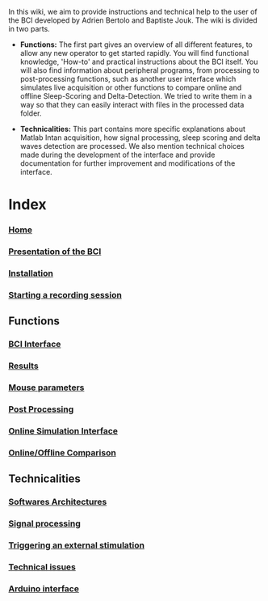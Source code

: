 In this wiki, we aim to provide instructions and technical help to the user of the BCI developed by Adrien Bertolo and Baptiste Jouk.
The wiki is divided in two parts.

* **Functions:** The first part gives an overview of all different features, to allow any new operator to get started rapidly. 
You will find functional knowledge, 'How-to' and practical instructions about the BCI itself. You will also find information about peripheral programs, from processing to post-processing functions, such as another user interface which simulates live acquisition or other functions to compare online and offline Sleep-Scoring and Delta-Detection. 
We tried to write them in a way so that they can easily interact with files in the processed data folder.
 
* **Technicalities:** This part contains more specific explanations about Matlab Intan acquisition, how signal processing, sleep scoring and delta waves detection are processed. 
We also mention technical choices made during the development of the interface and provide documentation for further improvement and modifications of the interface.

# Index
### [Home](https://github.com/MobsLab/DeltaFeedBack/wiki/Home)
### [Presentation of the BCI](https://github.com/MobsLab/DeltaFeedBack/wiki/Presentation-of-the-BCI)
### [Installation](https://github.com/MobsLab/DeltaFeedBack/wiki/Installing-the-BCI-on-a-new-computer)
### [Starting a recording session](https://github.com/MobsLab/DeltaFeedBack/wiki/Starting-a-recording-session)
## Functions
### [BCI Interface](https://github.com/MobsLab/DeltaFeedBack/wiki/BCI-Interface)
### [Results](https://github.com/MobsLab/DeltaFeedBack/wiki/Results)
### [Mouse parameters](https://github.com/MobsLab/DeltaFeedBack/wiki/Mouse-parameters)
### [Post Processing](https://github.com/MobsLab/DeltaFeedBack/wiki/Post-processing)
### [Online Simulation Interface](https://github.com/MobsLab/DeltaFeedBack/wiki/Online-Simulation-Interface)
### [Online/Offline Comparison](https://github.com/MobsLab/DeltaFeedBack/wiki/Online-Offline-Comparison)
## Technicalities
### [Softwares Architectures](https://github.com/MobsLab/DeltaFeedBack/wiki/Softwares-Architectures)
### [Signal processing](https://github.com/MobsLab/DeltaFeedBack/wiki/Signal-processing)
### [Triggering an external stimulation](https://github.com/MobsLab/DeltaFeedBack/wiki/Triggering-an-external-stimulation)
### [Technical issues](https://github.com/MobsLab/DeltaFeedBack/wiki/Technical-issues)
### [Arduino interface](https://github.com/MobsLab/DeltaFeedBack/wiki/Arduino-interface)